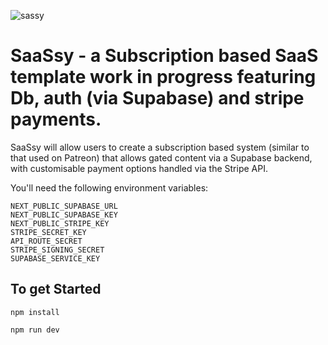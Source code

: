 ![sassy](https://user-images.githubusercontent.com/66869833/197805521-c686a93a-841f-4e8a-85e7-226f62a13a80.jpg)


# SaaSsy - a Subscription based SaaS template work in progress featuring Db, auth (via Supabase) and stripe payments. 

SaaSsy will allow users to create a subscription based system (similar to that used on Patreon) that allows gated content via a Supabase backend,
with customisable payment options handled via the Stripe API.

You'll need the following environment variables:

```
NEXT_PUBLIC_SUPABASE_URL
NEXT_PUBLIC_SUPABASE_KEY
NEXT_PUBLIC_STRIPE_KEY
STRIPE_SECRET_KEY
API_ROUTE_SECRET
STRIPE_SIGNING_SECRET
SUPABASE_SERVICE_KEY
```


## To get Started

```
npm install

npm run dev
```
